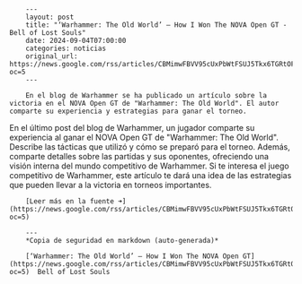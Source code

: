        ---
        layout: post
        title: "‘Warhammer: The Old World’ – How I Won The NOVA Open GT - Bell of Lost Souls"
        date: 2024-09-04T07:00:00
        categories: noticias
        original_url: https://news.google.com/rss/articles/CBMimwFBVV95cUxPbWtFSUJ5Tkx6TGRtOFIzdWh3U1N2ajNIdjNRdGFtTk90S2dmeVNZbE5BOUNxcXVYc3YxY2tybWFoVk82aGRVTUpVV2U0OWJqb3I4R2Z6aWdxTWd0YmtCd3VTWW13UWpzQnpYTTc1NTUwYWZyZ0lyUEFrMU9jTG15QWoxWHhZZmtTdzMwcW5TVTNjMDhUeXF6TlFlSQ?oc=5
        ---

        En el blog de Warhammer se ha publicado un artículo sobre la victoria en el NOVA Open GT de "Warhammer: The Old World". El autor comparte su experiencia y estrategias para ganar el torneo.

En el último post del blog de Warhammer, un jugador comparte su experiencia al ganar el NOVA Open GT de "Warhammer: The Old World". Describe las tácticas que utilizó y cómo se preparó para el torneo. Además, comparte detalles sobre las partidas y sus oponentes, ofreciendo una visión interna del mundo competitivo de Warhammer. Si te interesa el juego competitivo de Warhammer, este artículo te dará una idea de las estrategias que pueden llevar a la victoria en torneos importantes.

        [Leer más en la fuente ➜](https://news.google.com/rss/articles/CBMimwFBVV95cUxPbWtFSUJ5Tkx6TGRtOFIzdWh3U1N2ajNIdjNRdGFtTk90S2dmeVNZbE5BOUNxcXVYc3YxY2tybWFoVk82aGRVTUpVV2U0OWJqb3I4R2Z6aWdxTWd0YmtCd3VTWW13UWpzQnpYTTc1NTUwYWZyZ0lyUEFrMU9jTG15QWoxWHhZZmtTdzMwcW5TVTNjMDhUeXF6TlFlSQ?oc=5)

        ---
        *Copia de seguridad en markdown (auto-generada)*

        [‘Warhammer: The Old World’ – How I Won The NOVA Open GT](https://news.google.com/rss/articles/CBMimwFBVV95cUxPbWtFSUJ5Tkx6TGRtOFIzdWh3U1N2ajNIdjNRdGFtTk90S2dmeVNZbE5BOUNxcXVYc3YxY2tybWFoVk82aGRVTUpVV2U0OWJqb3I4R2Z6aWdxTWd0YmtCd3VTWW13UWpzQnpYTTc1NTUwYWZyZ0lyUEFrMU9jTG15QWoxWHhZZmtTdzMwcW5TVTNjMDhUeXF6TlFlSQ?oc=5)  Bell of Lost Souls
